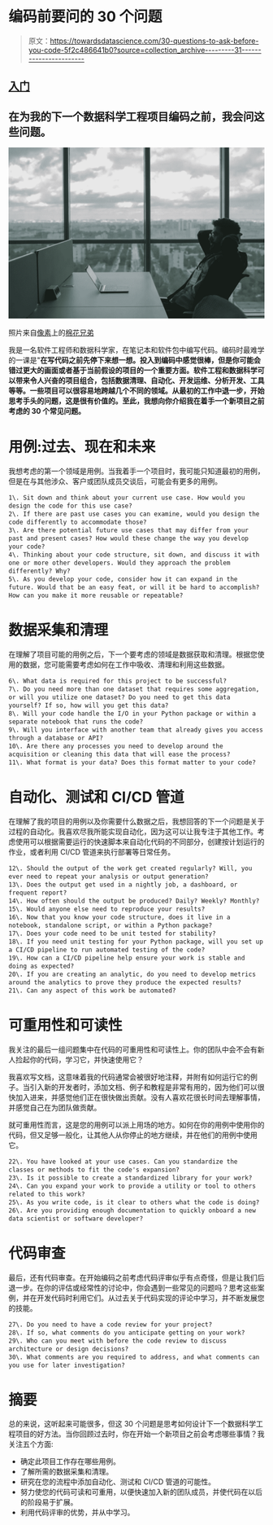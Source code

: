 # 编码前要问的 30 个问题

> 原文：<https://towardsdatascience.com/30-questions-to-ask-before-you-code-5f2c486641b0?source=collection_archive---------31----------------------->

## [入门](https://towardsdatascience.com/tagged/getting-started)

## 在为我的下一个数据科学工程项目编码之前，我会问这些问题。

![](img/af704b942334029894662e1347925be4.png)

照片来自[像素](https://www.pexels.com/)上的[棉花兄弟](https://www.pexels.com/@cottonbro)

我是一名软件工程师和数据科学家，在笔记本和软件包中编写代码。编码时最难学的一课是"**在写代码之前先停下来想一想。投入到编码中感觉很棒，但是你可能会错过更大的画面或者基于当前假设的项目的一个重要方面。软件工程和数据科学可以带来令人兴奋的项目组合，包括数据清理、自动化、开发运维、分析开发、工具等等。一些项目可以很容易地跨越几个不同的领域。从最初的工作中退一步，开始思考手头的问题，这是很有价值的。至此，我想向你介绍我在着手一个新项目之前考虑的 30 个常见问题。**

# 用例:过去、现在和未来

我想考虑的第一个领域是用例。当我着手一个项目时，我可能只知道最初的用例，但是在与其他涉众、客户或团队成员交谈后，可能会有更多的用例。

```
1\. Sit down and think about your current use case. How would you design the code for this use case? 
2\. If there are past use cases you can examine, would you design the code differently to accommodate those?
3\. Are there potential future use cases that may differ from your past and present cases? How would these change the way you develop your code? 
4\. Thinking about your code structure, sit down, and discuss it with one or more other developers. Would they approach the problem differently? Why?
5\. As you develop your code, consider how it can expand in the future. Would that be an easy feat, or will it be hard to accomplish? How can you make it more reusable or repeatable?
```

# 数据采集和清理

在理解了项目可能的用例之后，下一个要考虑的领域是数据获取和清理。根据您使用的数据，您可能需要考虑如何在工作中吸收、清理和利用这些数据。

```
6\. What data is required for this project to be successful? 
7\. Do you need more than one dataset that requires some aggregation, or will you utilize one dataset? Do you need to get this data yourself? If so, how will you get this data? 
8\. Will your code handle the I/O in your Python package or within a separate notebook that runs the code? 
9\. Will you interface with another team that already gives you access through a database or API? 
10\. Are there any processes you need to develop around the acquisition or cleaning this data that will ease the process? 
11\. What format is your data? Does this format matter to your code?
```

# 自动化、测试和 CI/CD 管道

在理解了我的项目的用例以及你需要什么数据之后，我想回答的下一个问题是关于过程的自动化。我喜欢尽我所能实现自动化，因为这可以让我专注于其他工作。考虑使用可以根据需要运行的快速脚本来自动化代码的不同部分，创建按计划运行的作业，或者利用 CI/CD 管道来执行部署等日常任务。

```
12\. Should the output of the work get created regularly? Will, you ever need to repeat your analysis or output generation?
13\. Does the output get used in a nightly job, a dashboard, or frequent report? 
14\. How often should the output be produced? Daily? Weekly? Monthly? 
15\. Would anyone else need to reproduce your results?
16\. Now that you know your code structure, does it live in a notebook, standalone script, or within a Python package? 
17\. Does your code need to be unit tested for stability?
18\. If you need unit testing for your Python package, will you set up a CI/CD pipeline to run automated testing of the code? 
19\. How can a CI/CD pipeline help ensure your work is stable and doing as expected? 
20\. If you are creating an analytic, do you need to develop metrics around the analytics to prove they produce the expected results?
21\. Can any aspect of this work be automated?
```

# 可重用性和可读性

我关注的最后一组问题集中在代码的可重用性和可读性上。你的团队中会不会有新人捡起你的代码，学习它，并快速使用它？

我喜欢写文档，这意味着我的代码通常会被很好地注释，并附有如何运行它的例子。当引入新的开发者时，添加文档、例子和教程是非常有用的，因为他们可以很快加入进来，并感觉他们正在很快做出贡献。没有人喜欢花很长时间去理解事情，并感觉自己在为团队做贡献。

就可重用性而言，这是您的用例可以派上用场的地方。如何在你的用例中使用你的代码，但又足够一般化，让其他人从你停止的地方继续，并在他们的用例中使用它。

```
22\. You have looked at your use cases. Can you standardize the classes or methods to fit the code's expansion? 
23\. Is it possible to create a standardized library for your work?
24\. Can you expand your work to provide a utility or tool to others related to this work?
25\. As you write code, is it clear to others what the code is doing? 
26\. Are you providing enough documentation to quickly onboard a new data scientist or software developer?
```

# 代码审查

最后，还有代码审查。在开始编码之前考虑代码评审似乎有点奇怪，但是让我们后退一步。在你的评估或经常性的讨论中，你会遇到一些常见的问题吗？思考这些案例，并在开发代码时利用它们。从过去关于代码实现的评论中学习，并不断发展您的技能。

```
27\. Do you need to have a code review for your project? 
28\. If so, what comments do you anticipate getting on your work? 
29\. Who can you meet with before the code review to discuss architecture or design decisions? 
30\. What comments are you required to address, and what comments can you use for later investigation?
```

# 摘要

总的来说，这听起来可能很多，但这 30 个问题是思考如何设计下一个数据科学工程项目的好方法。当你回顾过去时，你在开始一个新项目之前会考虑哪些事情？我关注五个方面:

*   确定此项目工作存在哪些用例。
*   了解所需的数据采集和清理。
*   研究在您的流程中添加自动化、测试和 CI/CD 管道的可能性。
*   努力使您的代码可读和可重用，以便快速加入新的团队成员，并使代码在以后的阶段易于扩展。
*   利用代码评审的优势，并从中学习。